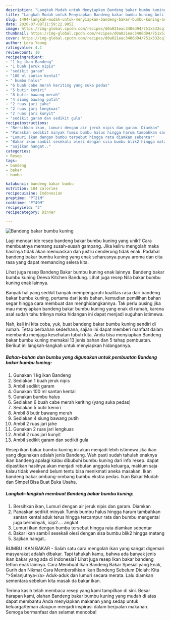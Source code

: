 ```yaml
---
description: "Langkah Mudah untuk Menyiapkan Bandeng bakar bumbu kuning Anti Gagal"
title: "Langkah Mudah untuk Menyiapkan Bandeng bakar bumbu kuning Anti Gagal"
slug: 1494-langkah-mudah-untuk-menyiapkan-bandeng-bakar-bumbu-kuning-anti-gagal
date: 2020-07-08T11:59:22.905Z
image: https://img-global.cpcdn.com/recipes/d0a021eac3406d94/751x532cq70/bandeng-bakar-bumbu-kuning-foto-resep-utama.jpg
thumbnail: https://img-global.cpcdn.com/recipes/d0a021eac3406d94/751x532cq70/bandeng-bakar-bumbu-kuning-foto-resep-utama.jpg
cover: https://img-global.cpcdn.com/recipes/d0a021eac3406d94/751x532cq70/bandeng-bakar-bumbu-kuning-foto-resep-utama.jpg
author: Lora Young
ratingvalue: 4.1
reviewcount: 10
recipeingredient:
- "1 kg ikan Bandeng"
- "1 buah jeruk nipis"
- "sedikit garam"
- "100 ml santan kental"
- " bumbu halus"
- "6 buah cabe merah keriting yang suka pedas"
- "5 butir kemiri"
- "8 butir bawang merah"
- "4 siung bawang putih"
- "2 ruas jari jahe"
- "2 ruas jari lengkuas"
- "2 ruas jari kunyit"
- "sedikit garam dan sedikit gula"
recipeinstructions:
- "Bersihkan ikan, Lumuri dengan air jeruk nipis dan garam. Diamkan"
- "Panaskan sedikit minyak Tumis bumbu halus hingga harum tambahkan santan kental aduk terus hingga tercampur rata dan bumbu mengental juga berminyak, icip2.... angkat"
- "Lumuri ikan dengan bumbu tersebut hingga rata diamkan sebentar"
- "Bakar ikan sambil sesekali olesi dengan sisa bumbu blik2 hingga matang"
- "Sajikan hangat.."
categories:
- Resep
tags:
- bandeng
- bakar
- bumbu

katakunci: bandeng bakar bumbu 
nutrition: 104 calories
recipecuisine: Indonesian
preptime: "PT21M"
cooktime: "PT49M"
recipeyield: "2"
recipecategory: Dinner

---
```



![Bandeng bakar bumbu kuning](https://img-global.cpcdn.com/recipes/d0a021eac3406d94/751x532cq70/bandeng-bakar-bumbu-kuning-foto-resep-utama.jpg)

Lagi mencari ide resep bandeng bakar bumbu kuning yang unik? Cara membuatnya memang susah-susah gampang. Jika keliru mengolah maka hasilnya tidak akan memuaskan dan justru cenderung tidak enak. Padahal bandeng bakar bumbu kuning yang enak seharusnya punya aroma dan cita rasa yang dapat memancing selera kita.

Lihat juga resep Bandeng Bakar bumbu kuning enak lainnya. Bandeng bakar bumbu kuning Deeva Kitchen Bandung. Lihat juga resep Nila bakar bumbu kuning enak lainnya.

Banyak hal yang sedikit banyak mempengaruhi kualitas rasa dari bandeng bakar bumbu kuning, pertama dari jenis bahan, kemudian pemilihan bahan segar hingga cara membuat dan menghidangkannya. Tak perlu pusing jika mau menyiapkan bandeng bakar bumbu kuning yang enak di rumah, karena asal sudah tahu triknya maka hidangan ini dapat menjadi suguhan istimewa.


Nah, kali ini kita coba, yuk, buat bandeng bakar bumbu kuning sendiri di rumah. Tetap berbahan sederhana, sajian ini dapat memberi manfaat dalam membantu menjaga kesehatan tubuh kita. Anda bisa menyiapkan Bandeng bakar bumbu kuning memakai 13 jenis bahan dan 5 tahap pembuatan. Berikut ini langkah-langkah untuk menyiapkan hidangannya.

<!--inarticleads1-->

##### Bahan-bahan dan bumbu yang digunakan untuk pembuatan Bandeng bakar bumbu kuning:

1. Gunakan 1 kg ikan Bandeng
1. Sediakan 1 buah jeruk nipis
1. Ambil sedikit garam
1. Gunakan 100 ml santan kental
1. Gunakan  bumbu halus
1. Sediakan 6 buah cabe merah keriting (yang suka pedas)
1. Sediakan 5 butir kemiri
1. Ambil 8 butir bawang merah
1. Sediakan 4 siung bawang putih
1. Ambil 2 ruas jari jahe
1. Gunakan 2 ruas jari lengkuas
1. Ambil 2 ruas jari kunyit
1. Ambil sedikit garam dan sedikit gula


Resep ikan bakar bumbu kuning ini akan menjadi lebih istimewa jika ikan yang digunakan adalah jenis Bandeng. Wah pasti sudah tahulah enaknya ikan bandeng apalagi kalau dibubuhi bumbu kuning dari info resep. dapat dipastikan hasilnya akan menjadi rebutan anggota keluarga, maklum saja kalau tidak weekend belum tentu bisa menikmati aneka masakan. Ikan bandeng bakar ombang-ombang bumbu ekstra pedas. Ikan Bakar Mudah dan Simpel Bisa Buat Buka Usaha. 

<!--inarticleads2-->

##### Langkah-langkah membuat Bandeng bakar bumbu kuning:

1. Bersihkan ikan, Lumuri dengan air jeruk nipis dan garam. Diamkan
1. Panaskan sedikit minyak Tumis bumbu halus hingga harum tambahkan santan kental aduk terus hingga tercampur rata dan bumbu mengental juga berminyak, icip2.... angkat
1. Lumuri ikan dengan bumbu tersebut hingga rata diamkan sebentar
1. Bakar ikan sambil sesekali olesi dengan sisa bumbu blik2 hingga matang
1. Sajikan hangat..


BUMBU IKAN BAKAR - Salah satu cara mengolah ikan yang sangat digemari masyarakat adalah dibakar. Tapi tahukah kamu, bahwa ada banyak jenis ikan bakar yang ada di Indonesia? Lihat juga resep Ikan bakar bandeng teflon enak lainnya. Cara Membuat Ikan Bandeng Bakar Spesial yang Enak, Gurih dan Nikmat Cara Membersihkan Ikan Bandeng Sebelum Diolah: Kita &#34;&gt;Selanjutnya&lt;/a&gt; Aduk-aduk dan lumuri secara merata. Lalu diamkan sementara sebelum kita masak da bakar ikan. 

Terima kasih telah membaca resep yang kami tampilkan di sini. Besar harapan kami, olahan Bandeng bakar bumbu kuning yang mudah di atas dapat membantu Anda menyiapkan makanan yang sedap untuk keluarga/teman ataupun menjadi inspirasi dalam berjualan makanan. Semoga bermanfaat dan selamat mencoba!
